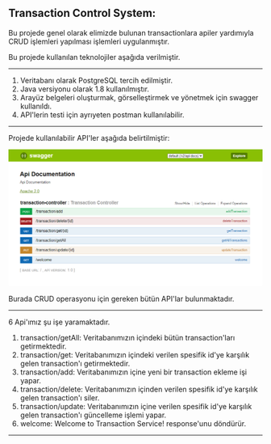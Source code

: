 Transaction Control System:
---

Bu projede genel olarak elimizde bulunan transactionlara apiler yardımıyla CRUD işlemleri yapılması işlemleri uygulanmıştır.

Bu projede kullanılan teknolojiler aşağıda verilmiştir.

---

1. Veritabanı olarak PostgreSQL tercih edilmiştir.
2. Java versiyonu olarak 1.8 kullanılmıştır.
3. Arayüz belgeleri oluşturmak, görselleştirmek ve yönetmek için swagger kullanıldı.
4. API'lerin testi için ayrıyeten postman kullanılabilir.

---

Projede kullanılabilir API'ler aşağıda belirtilmiştir:

![Proje Resmi](src/main/resources/Api's.png)

Burada CRUD operasyonu için gereken bütün API'lar bulunmaktadır.

---

6 Api'ımız şu işe yaramaktadır.
1. transaction/getAll: Veritabanımızın içindeki bütün transaction'ları getirmektedir.
2. transaction/get: Veritabanımızın içindeki verilen spesifik id'ye karşılık gelen transaction'ı getirmektedir.
3. transaction/add: Veritabanımızın içine yeni bir transaction ekleme işi yapar.
4. transaction/delete: Veritabanımızın içinden verilen spesifik id'ye karşılık gelen transaction'ı siler.
5. transaction/update: Veritabanımızın içine verilen spesifik id'ye karşılık gelen transaction'ı güncelleme işlemi yapar.
6. welcome: Welcome to Transaction Service! response'unu döndürür.

---
